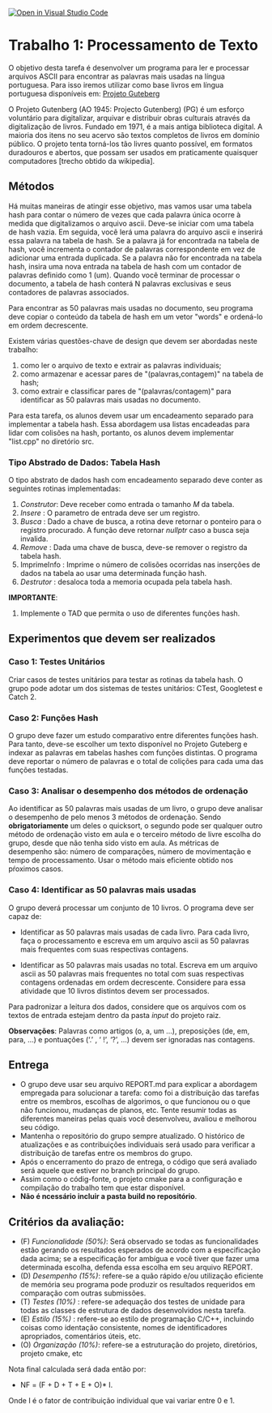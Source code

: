 [![Open in Visual Studio Code](https://classroom.github.com/assets/open-in-vscode-c66648af7eb3fe8bc4f294546bfd86ef473780cde1dea487d3c4ff354943c9ae.svg)](https://classroom.github.com/online_ide?assignment_repo_id=7957152&assignment_repo_type=AssignmentRepo)
# Trabalho 1: Processamento de Texto

O objetivo desta tarefa é desenvolver um programa para ler e processar arquivos ASCII para encontrar as palavras mais usadas na língua portuguesa. Para isso iremos utilizar como base livros em língua portuguesa disponíveis em:  [Projeto Guteberg](https://www.gutenberg.org/browse/languages/pt) 

O Projeto Gutenberg (AO 1945: Projecto Gutenberg) (PG) é um esforço voluntário para digitalizar, arquivar e distribuir obras culturais através da digitalização de livros. Fundado em 1971, é a mais antiga biblioteca digital. A maioria dos itens no seu acervo são textos completos de livros em domínio público. O projeto tenta torná-los tão livres quanto possível, em formatos duradouros e abertos, que possam ser usados em praticamente quaisquer computadores [trecho obtido da wikipedia].

## Métodos
Há muitas maneiras de atingir esse objetivo, mas vamos usar uma tabela hash para contar o número de vezes que cada palavra única ocorre à medida que digitalizamos o arquivo ascii. Deve-se iniciar com uma tabela de hash vazia. Em seguida, você lerá uma palavra do arquivo ascii e inserirá essa palavra na tabela de hash. Se a palavra já for encontrada na tabela de hash, você incrementa o contador de palavras correspondente em vez de adicionar uma entrada duplicada. Se a palavra não for encontrada na tabela hash, insira uma nova entrada na tabela de hash com um contador de palavras definido como 1 (um). Quando você terminar de processar o documento, a tabela de hash conterá N palavras exclusivas e seus contadores de palavras associados.

Para encontrar as 50 palavras mais usadas no documento, seu programa deve copiar o conteúdo da tabela de hash em um vetor "words" e ordená-lo em ordem decrescente.

Existem várias questões-chave de design que devem ser abordadas neste trabalho: 
1. como ler o arquivo de texto e extrair as palavras individuais;
2. como armazenar e acessar pares de "(palavras,contagem)" na tabela de hash;
3. como extrair e classificar pares de "(palavras/contagem)" para identificar as 50 palavras mais usadas no documento.

Para esta tarefa, os alunos devem usar um encadeamento separado para implementar a tabela hash. 
Essa abordagem usa listas encadeadas para lidar com colisões na hash, portanto, os alunos devem 
implementar "list.cpp" no diretório src. 

### Tipo Abstrado de Dados: Tabela Hash

O tipo abstrato de dados hash com encadeamento separado deve conter as seguintes rotinas implementadas:
1. *Construtor*: Deve receber como entrada o tamanho *M* da tabela.
2. *Insere*    : O parametro de entrada deve ser um registro. 
3. *Busca*     : Dado a chave de busca, a rotina deve retornar o ponteiro para o registro procurado. A função deve retornar *nullptr* caso a busca seja invalida.
4. *Remove*    : Dada uma chave de busca, deve-se remover o registro da tabela hash.
5. ImprimeInfo : Imprime o número de colisões ocorridas nas inserções de dados na tabela ao usar uma determinada função hash.
6. *Destrutor* : desaloca toda a memoria ocupada pela tabela hash.

**IMPORTANTE**:
1. Implemente o TAD que permita o uso de diferentes funções hash. 

## Experimentos que devem ser realizados
 
### Caso 1: Testes Unitários

Criar casos de testes unitários para testar as rotinas da tabela hash. 
O grupo pode adotar um dos sistemas de testes unitários: CTest, Googletest e Catch 2.

### Caso 2: Funções Hash

O grupo deve fazer um estudo comparativo entre diferentes funções hash. Para tanto, deve-se escolher um 
texto disponível no Projeto Guteberg e indexar as palavras em tabelas hashes com funções distintas. O programa deve reportar o número de palavras e o total de colições para cada uma das funções testadas.

### Caso 3: Analisar o desempenho dos métodos de ordenação

Ao identificar as 50 palavras mais usadas de um livro, o grupo deve analisar o desempenho de pelo menos 3 métodos de ordenação. 
Sendo **obrigatoriamente** um deles o quicksort, o segundo pode ser qualquer outro método de ordenação visto em aula e o terceiro método de livre escolha do grupo, desde que não tenha sido visto em aula.  As métricas de desempenho são: número de comparações, número de movimentação e tempo de processamento.
Usar o método mais eficiente obtido nos pŕoximos casos.

### Caso 4: Identificar as 50 palavras mais usadas

O grupo deverá processar um conjunto de 10 livros. O programa deve ser capaz de:
  - Identificar as 50 palavras mais usadas de cada livro. Para cada livro, faça o processamento e escreva em um arquivo ascii as 50 palavras mais frequentes com suas respectivas contagens.

  - Identificar as 50 palavras mais usadas no total. Escreva em um arquivo ascii as 50 palavras mais frequentes no total com suas respectivas contagens ordenadas em ordem decrescente. Considere para essa atividade que 10 livros distintos devem ser processados.

Para padronizar a leitura dos dados, considere que os arquivos com os textos de entrada estejam dentro da pasta *input* do projeto raiz.  

**Observações**:
Palavras como artigos (o, a, um …), preposições (de, em, para, …) e pontuações (‘.’ , ‘ !’, ‘?’, ...) devem ser ignoradas nas contagens. 

## Entrega

- O grupo deve usar seu arquivo REPORT.md para explicar a abordagem empregada para solucionar a tarefa: como foi a distribuição das tarefas entre os membros,  escolhas de algorimos, o que funcionou ou o que não funcionou, mudanças de planos, etc. Tente resumir todas as diferentes maneiras pelas quais você desenvolveu, avaliou e melhorou seu código. 
- Mantenha o repositório do grupo sempre atualizado. O histórico de atualizações e as contribuições individuais será usado para verificar a distribuição de tarefas entre os membros do grupo. 
- Após o encerramento do prazo de entrega, o código que será avaliado será aquele que estiver no branch principal do grupo.
- Assim como o códig-fonte, o projeto cmake para a configuração e compilação do trabalho tem que estar disponível. 
- **Não é ncessário incluir a pasta build no repositório**.
 

## Critérios da avaliação:
 - (F) *Funcionalidade (50%)*: Será observado se todas as funcionalidades estão gerando os resultados esperados de acordo com a especificação dada acima; se a especificação for ambígua e você tiver que fazer uma determinada escolha, defenda essa escolha em seu arquivo REPORT.
 - (D) *Desempenho (15%)*: refere-se a quão rápido e/ou utilização eficiente de memória seu programa pode produzir os resultados requeridos em comparação com outras submissões.
 - (T) *Testes (10%)*    : refere-se adequação dos testes de unidade para todas as classes de estrutura de dados desenvolvidos nesta tarefa.
 - (E) *Estilo  (15%)*   : refere-se ao estilo de programação C/C++, incluindo coisas como identação consistente, nomes de identificadores apropriados, comentários úteis, etc.
 - (O) *Organização (10%)*: refere-se a estruturação do projeto, diretórios, projeto cmake, etc

Nota final calculada será dada então por: 
 - NF = (F + D + T + E + O)* I.

Onde I é o fator de contribuição individual que vai variar entre 0 e 1. 

